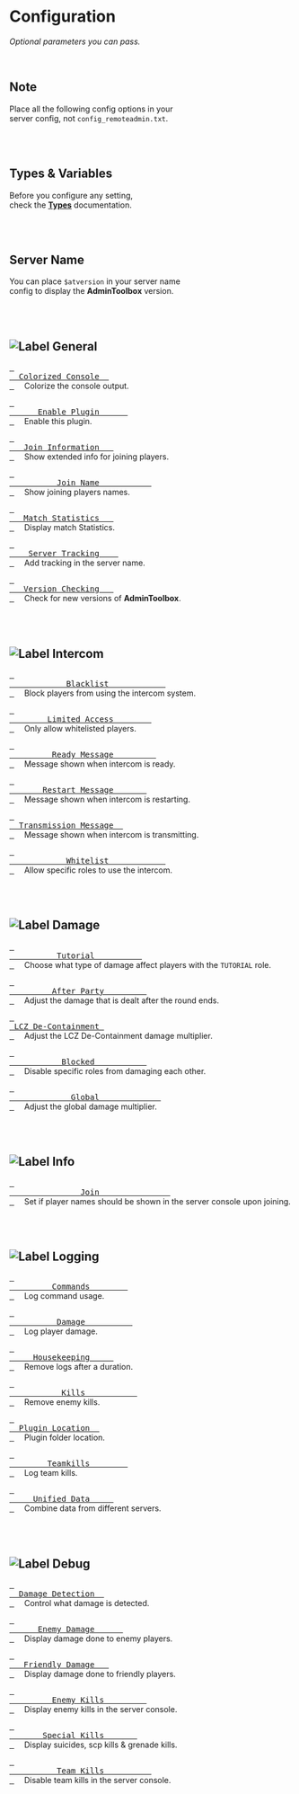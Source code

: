 
<a name = 'Top'>

# Configuration

*Optional parameters you can pass.*

<br>

## Note

Place all the following config options in your <br>
server config, not `config_remoteadmin.txt`.

<br>
<br>

## Types & Variables

Before you configure any setting, <br>
check the **[Types]** documentation.

<br>
<br>

## Server Name

You can place `$atversion` in your server name <br>
config to display the **AdminToolbox** version.

<br>
<br>

## ![Label General]

[<kbd> <br>  Colorized Console  <br> </kbd>][General Color]   
Colorize the console output.

[<kbd> <br>      Enable Plugin      <br> </kbd>][General Enable]   
Enable this plugin.

[<kbd> <br>   Join Information   <br> </kbd>][General Info]   
Show extended info for joining players.

[<kbd> <br>          Join Name           <br> </kbd>][General Name]   
Show joining players names.

[<kbd> <br>   Match Statistics   <br> </kbd>][General Match]   
Display match Statistics.

[<kbd> <br>    Server Tracking    <br> </kbd>][General Tracking]   
Add tracking in the server name.

[<kbd> <br>   Version Checking   <br> </kbd>][General Version]   
Check for new versions of **AdminToolbox**.

<br>
<br>



## ![Label Intercom]

[<kbd> <br>            Blacklist            <br> </kbd>][Intercom Blacklist]   
Block players from using the intercom system.

[<kbd> <br>        Limited Access        <br> </kbd>][Intercom Limited]   
Only allow whitelisted players.

[<kbd> <br>         Ready Message         <br> </kbd>][Intercom Ready]   
Message shown when intercom is ready.

[<kbd> <br>       Restart Message       <br> </kbd>][Intercom Restart]   
Message shown when intercom is restarting.

[<kbd> <br>  Transmission Message  <br> </kbd>][Intercom Transmission]   
Message shown when intercom is transmitting.

[<kbd> <br>            Whitelist            <br> </kbd>][Intercom Whitelist]   
Allow specific roles to use the intercom.

<br>
<br>

## ![Label Damage]

[<kbd> <br>          Tutorial          <br> </kbd>][Damage Tutorial]   
Choose what type of damage affect players with the `TUTORIAL` role.

[<kbd> <br>         After Party         <br> </kbd>][Damage After Party]   
Adjust the damage that is dealt after the round ends.

[<kbd> <br> LCZ De-Containment <br> </kbd>][Damage LCZ]   
Adjust the LCZ De-Containment damage multiplier.

[<kbd> <br>           Blocked           <br> </kbd>][Damage Blocked]   
Disable specific roles from damaging each other.
  
[<kbd> <br>             Global             <br> </kbd>][Damage Tutorial]   
Adjust the global damage multiplier.


<br>
<br>

## ![Label Info]

[<kbd> <br>               Join               <br> </kbd>][Info Join]   
Set if player names should be shown in the server console upon joining.

<br>
<br>

## ![Label Logging]

[<kbd> <br>         Commands        <br> </kbd>][Logging Commands]   
Log command usage.

[<kbd> <br>          Damage          <br> </kbd>][Logging Damage]   
Log player damage.

[<kbd> <br>     Housekeeping     <br> </kbd>][Logging Housekeeping]   
Remove logs after a duration.

[<kbd> <br>           Kills           <br> </kbd>][Logging Kills]   
Remove enemy kills.

[<kbd> <br>  Plugin Location  <br> </kbd>][Logging Location]   
Plugin folder location.

[<kbd> <br>        Teamkills        <br> </kbd>][Logging Teamkill]   
Log team kills.

[<kbd> <br>     Unified Data     <br> </kbd>][Logging Unified]   
Combine data from different servers.

<br>
<br>

## ![Label Debug]

[<kbd> <br>  Damage Detection  <br> </kbd>][Debug Detected]   
Control what damage is detected.

[<kbd> <br>      Enemy Damage      <br> </kbd>][Debug Enemy]   
Display damage done to enemy players.

[<kbd> <br>   Friendly Damage   <br> </kbd>][Debug Friendly]   
Display damage done to friendly players.

[<kbd> <br>         Enemy Kills         <br> </kbd>][Debug Kills]   
Display enemy kills in the server console.

[<kbd> <br>       Special Kills       <br> </kbd>][Debug Special]   
Display suicides, scp kills & grenade kills.

[<kbd> <br>          Team Kills          <br> </kbd>][Debug Teamkill]   
Disable team kills in the server console.

<br>


<!----------------------------------------------------------------------------->

[Types]: Configuration/Types.md


<!-------------------------------[ Settings ]---------------------------------->

[Damage After Party]: Configuration/Damage/After%20Party.md
[Damage Tutorial]: Configuration/Damage/Tutorial.md
[Damage Blocked]: Configuration/Damage/Blocked.md
[Damage Global]: Configuration/Damage/Global.md
[Damage LCZ]: Configuration/Damage/LCZ%20De-Containment.md

[Info Join]: Configuration/Info/Join.md

[Debug Teamkill]: Configuration/Debug/Teamkill.md
[Debug Detected]: Configuration/Debug/Detected.md
[Debug Friendly]: Configuration/Debug/Friendly.md
[Debug Special]: Configuration/Debug/Special.md
[Debug Kills]: Configuration/Debug/Kills.md
[Debug Enemy]: Configuration/Debug/Enemy.md

[General Tracking]: Configuration/General/Tracking.md
[General Version]: Configuration/General/Version.md
[General Enable]: Configuration/General/Enable.md
[General Color]: Configuration/General/Color.md
[General Match]: Configuration/General/Match.md
[General Name]: Configuration/General/Joined.md
[General Info]: Configuration/General/Information.md

[Intercom Transmission]: Configuration/Intercom/Transmission.md
[Intercom Blacklist]: Configuration/Intercom/Blacklist.md
[Intercom Whitelist]: Configuration/Intercom/Whitelist.md
[Intercom Limited]: Configuration/Intercom/Limited.md
[Intercom Restart]: Configuration/Intercom/Restart.md
[Intercom Ready]: Configuration/Intercom/Ready.md

[Logging Housekeeping]: Configuration/Logging/Housekeeping.md
[Logging Teamkill]: Configuration/Logging/TeamKill.md
[Logging Commands]: Configuration/Logging/Commands.md
[Logging Location]: Configuration/Logging/Location.md
[Logging Unified]: Configuration/Logging/Unified.md
[Logging Damage]: Configuration/Logging/Damage.md
[Logging Kills]: Configuration/Logging/Kills.md


<!--------------------------------[ Labels ]----------------------------------->

[Label Intercom]: https://img.shields.io/badge/Intercom-F47D31?style=for-the-badge&logoColor=white&logo=RSS
[Label Logging]: https://img.shields.io/badge/Logging-5C1F87?style=for-the-badge&logoColor=white&logo=AzureArtifacts
[Label General]: https://img.shields.io/badge/General-1A70B8?style=for-the-badge&logoColor=white&logo=Diaspora
[Label Damage]: https://img.shields.io/badge/Damage-C9284D?style=for-the-badge&logoColor=white&logo=ActiGraph
[Label Debug]: https://img.shields.io/badge/Debug-009287?style=for-the-badge&logoColor=white&logo=HubSpot
[Label Info]: https://img.shields.io/badge/Information-666666?style=for-the-badge&logoColor=white&logo=InternetArchive
